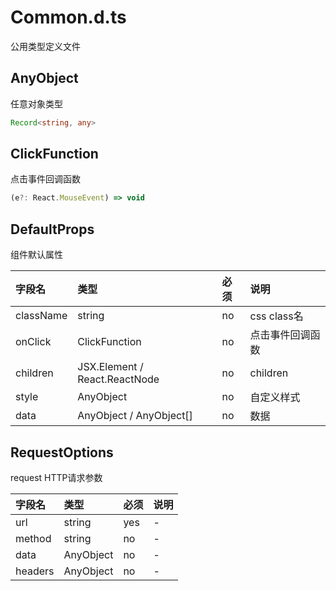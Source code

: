 # Common.d.ts

公用类型定义文件

## AnyObject

任意对象类型

```typescript
Record<string, any>
```
## ClickFunction

点击事件回调函数

```typescript
(e?: React.MouseEvent) => void
```
## DefaultProps

组件默认属性

字段名|类型|必须|说明
:--|:--|:--|:--
className|string|no|css class名
onClick|ClickFunction|no|点击事件回调函数
children|JSX.Element / React.ReactNode|no|children
style|AnyObject|no|自定义样式
data|AnyObject / AnyObject[]|no|数据

## RequestOptions

request HTTP请求参数

字段名|类型|必须|说明
:--|:--|:--|:--
url|string|yes|-
method|string|no|-
data|AnyObject|no|-
headers|AnyObject|no|-
